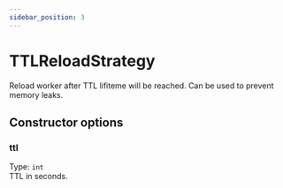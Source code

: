 ```yaml
---
sidebar_position: 3
---
```


# TTLReloadStrategy
Reload worker after TTL lifiteme will be reached. Can be used to prevent memory leaks.  

## Constructor options
### ttl
Type: `int`  
TTL in seconds.  
